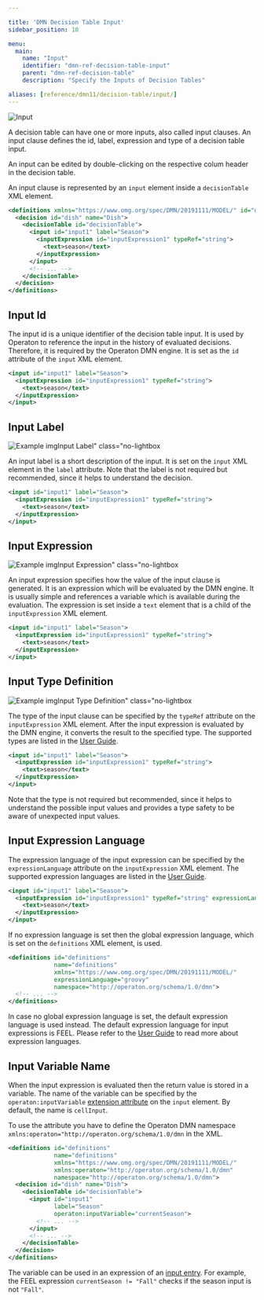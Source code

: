 ```yaml
---

title: 'DMN Decision Table Input'
sidebar_position: 10

menu:
  main:
    name: "Input"
    identifier: "dmn-ref-decision-table-input"
    parent: "dmn-ref-decision-table"
    description: "Specify the Inputs of Decision Tables"

aliases: [reference/dmn11/decision-table/input/]
---
```


![Input](./img/input.png)

A decision table can have one or more inputs, also called input clauses. An
input clause defines the id, label, expression and type of a decision table
input.

An input can be edited by double-clicking on the
respective colum header in the decision table.

An input clause is represented by an `input` element inside a `decisionTable`
XML element.

```xml
<definitions xmlns="https://www.omg.org/spec/DMN/20191111/MODEL/" id="definitions" name="definitions" namespace="http://operaton.org/schema/1.0/dmn">
  <decision id="dish" name="Dish">
    <decisionTable id="decisionTable">
      <input id="input1" label="Season">
        <inputExpression id="inputExpression1" typeRef="string">
          <text>season</text>
        </inputExpression>
      </input>
      <!-- ... -->
    </decisionTable>
  </decision>
</definitions>
```

## Input Id

The input id is a unique identifier of the decision table input. It is used by
Operaton to reference the input in the history of evaluated
decisions. Therefore, it is required by the Operaton DMN engine. It is set as
the `id` attribute of the `input` XML element.

```xml
<input id="input1" label="Season">
  <inputExpression id="inputExpression1" typeRef="string">
    <text>season</text>
  </inputExpression>
</input>
```

## Input Label

![Example img](./img/input-label.png)Input Label" class="no-lightbox

An input label is a short description of the input. It is set on the `input`
XML element in the `label` attribute. Note that the label is not required but
recommended, since it helps to understand the decision.

```xml
<input id="input1" label="Season">
  <inputExpression id="inputExpression1" typeRef="string">
    <text>season</text>
  </inputExpression>
</input>
```

## Input Expression

![Example img](./img/input-expression.png)Input Expression" class="no-lightbox

An input expression specifies how the value of the input clause is generated.
It is an expression which will be evaluated by the DMN engine. It is usually
simple and references a variable which is available during the evaluation. The
expression is set inside a `text` element that is a child of the
`inputExpression` XML element.

```xml
<input id="input1" label="Season">
  <inputExpression id="inputExpression1" typeRef="string">
    <text>season</text>
  </inputExpression>
</input>
```

## Input Type Definition

![Example img](./img/input-type-definition.png)Input Type Definition" class="no-lightbox

The type of the input clause can be specified by the `typeRef` attribute on the
`inputExpression` XML element. After the input expression is evaluated by the
DMN engine, it converts the result to the specified type. The supported types
are listed in the [User Guide][supported DT].

```xml
<input id="input1" label="Season">
  <inputExpression id="inputExpression1" typeRef="string">
    <text>season</text>
  </inputExpression>
</input>
```

Note that the type is not required but recommended, since it helps to understand
the possible input values and provides a type safety to be aware of unexpected
input values.

## Input Expression Language

The expression language of the input expression can be specified by the
`expressionLanguage` attribute on the `inputExpression` XML element. The
supported expression languages are listed in the [User Guide][supported EL].

```xml
<input id="input1" label="Season">
  <inputExpression id="inputExpression1" typeRef="string" expressionLanguage="groovy">
    <text>season</text>
  </inputExpression>
</input>
```

If no expression language is set then the global expression
language, which is set on the `definitions` XML element, is used.

```xml
<definitions id="definitions"
             name="definitions"
             xmlns="https://www.omg.org/spec/DMN/20191111/MODEL/"
             expressionLanguage="groovy"
             namespace="http://operaton.org/schema/1.0/dmn">
  <!-- ... -->
</definitions>
```

In case no global expression language is set, the default expression language
is used instead. The default expression language for input expressions is FEEL.
Please refer to the [User Guide][default EL] to read more about expression
languages.

## Input Variable Name

When the input expression is evaluated then the return value is stored in a variable.
The name of the variable can be specified by the `operaton:inputVariable`
[extension attribute][inputVariable] on the `input` element. By default, the
name is `cellInput`.

To use the attribute you have to define the Operaton DMN namespace
`xmlns:operaton="http://operaton.org/schema/1.0/dmn` in the XML.

```xml
<definitions id="definitions"
             name="definitions"
             xmlns="https://www.omg.org/spec/DMN/20191111/MODEL/"
             xmlns:operaton="http://operaton.org/schema/1.0/dmn"
             namespace="http://operaton.org/schema/1.0/dmn">
  <decision id="dish" name="Dish">
    <decisionTable id="decisionTable">
      <input id="input1"
             label="Season"
             operaton:inputVariable="currentSeason">
        <!-- ... -->
      </input>
      <!-- ... -->
    </decisionTable>
  </decision>
</definitions>
```

The variable can be used in an expression of an [input entry]. For example, the
FEEL expression `currentSeason != "Fall"` checks if the season input is not
`"Fall"`.

[supported EL]: ../../../user-guide/dmn-engine/expressions-and-scripts.md#supported-expression-languages
[default EL]: ../../../user-guide/dmn-engine/expressions-and-scripts.md#default-expression-languages
[supported DT]: ../../../user-guide/dmn-engine/data-types.md#supported-data-types
[inputVariable]: ../custom-extensions/operaton-attributes.md#inputvariable
[input entry]: ./rule.md#input-entry-condition
